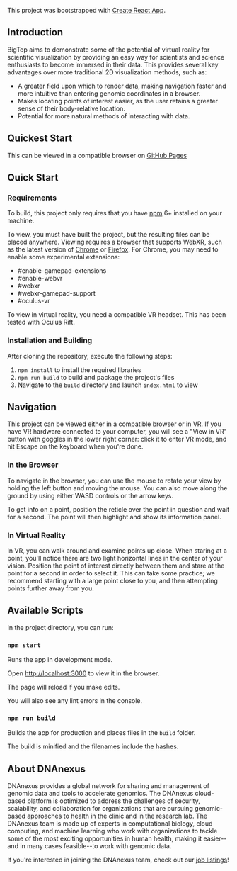 This project was bootstrapped with [Create React App](https://github.com/facebookincubator/create-react-app).

## Introduction

BigTop aims to demonstrate some of the potential of virtual reality for scientific visualization by providing an easy way for scientists and science enthusiasts to become immersed in their data. This provides several key advantages over more traditional 2D visualization methods, such as:

  * A greater field upon which to render data, making navigation faster and more intuitive than entering genomic coordinates in a browser.
  * Makes locating points of interest easier, as the user retains a greater sense of their body-relative location.
  * Potential for more natural methods of interacting with data.

## Quickest Start

This can be viewed in a compatible browser on [GitHub Pages](https://dnanexus.github.io/bigtop/build/index.html)

## Quick Start

### Requirements

To build, this project only requires that you have [npm](https://www.npmjs.com/get-npm) 6+ installed on your machine.

To view, you must have built the project, but the resulting files can be placed anywhere. Viewing requires a browser that supports WebXR, such as the latest version of [Chrome](https://www.google.com/chrome/) or [Firefox](https://www.mozilla.org/en-US/firefox/). For Chrome, you may need to enable some experimental extensions:

  * #enable-gamepad-extensions
  * #enable-webvr
  * #webxr
  * #webxr-gamepad-support
  * #oculus-vr

To view in virtual reality, you need a compatible VR headset. This has been tested with Oculus Rift.

### Installation and Building

After cloning the repository, execute the following steps:

  1. `npm install` to install the required libraries
  1. `npm run build` to build and package the project's files
  1. Navigate to the `build` directory and launch `index.html` to view

## Navigation

This project can be viewed either in a compatible browser or in VR. If you have VR hardware connected to your computer, you will see a "View in VR" button with goggles in the lower right corner: click it to enter VR mode, and hit Escape on the keyboard when you're done.

### In the Browser

To navigate in the browser, you can use the mouse to rotate your view by holding the left button and moving the mouse. You can also move along the ground by using either WASD controls or the arrow keys.

To get info on a point, position the reticle over the point in question and wait for a second. The point will then highlight and show its information panel.

### In Virtual Reality

In VR, you can walk around and examine points up close. When staring at a point, you'll notice there are two light horizontal lines in the center of your vision. Position the point of interest directly between them and stare at the point for a second in order to select it. This can take some practice; we recommend starting with a large point close to you, and then attempting points further away from you.

## Available Scripts

In the project directory, you can run:

### `npm start`

Runs the app in development mode.

Open [http://localhost:3000](http://localhost:3000) to view it in the browser.

The page will reload if you make edits.

You will also see any lint errors in the console.

### `npm run build`

Builds the app for production and places files in the `build` folder.

The build is minified and the filenames include the hashes.

## About DNAnexus

DNAnexus provides a global network for sharing and management of genomic data and tools to accelerate genomics. The DNAnexus cloud-based platform is optimized to address the challenges of security, scalability, and collaboration for organizations that are pursuing genomic-based approaches to health in the clinic and in the research lab. The DNAnexus team is made up of experts in computational biology, cloud computing, and machine learning who work with organizations to tackle some of the most exciting opportunities in human health, making it easier--and in many cases feasible--to work with genomic data.

If you're interested in joining the DNAnexus team, check out our [job listings](https://www.dnanexus.com/careers)!
